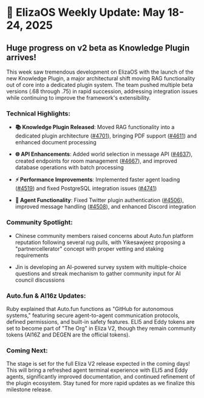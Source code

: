 # 🚀 ElizaOS Weekly Update: May 18-24, 2025

## Huge progress on v2 beta as Knowledge Plugin arrives!

This week saw tremendous development on ElizaOS with the launch of the new Knowledge Plugin, a major architectural shift moving RAG functionality out of core into a dedicated plugin system. The team pushed multiple beta versions (.68 through .75) in rapid succession, addressing integration issues while continuing to improve the framework's extensibility.

### Technical Highlights:

* **📚 Knowledge Plugin Released**: Moved RAG functionality into a dedicated plugin architecture ([#4701](https://github.com/elizaos/eliza/pull/4701)), bringing PDF support ([#4611](https://github.com/elizaos/eliza/pull/4611)) and enhanced document processing
  
* **🌐 API Enhancements**: Added world selection in message API ([#4637](https://github.com/elizaos/eliza/pull/4637)), created endpoints for room management ([#4667](https://github.com/elizaos/eliza/pull/4667)), and improved database operations with batch processing

* **⚡ Performance Improvements**: Implemented faster agent loading ([#4519](https://github.com/elizaos/eliza/pull/4519)) and fixed PostgreSQL integration issues ([#4741](https://github.com/elizaos/eliza/pull/4741))

* **🔧 Agent Functionality**: Fixed Twitter plugin authentication ([#4506](https://github.com/elizaos/eliza/pull/4506)), improved message handling ([#4508](https://github.com/elizaos/eliza/pull/4508)), and enhanced Discord integration

### Community Spotlight:

* Chinese community members raised concerns about Auto.fun platform reputation following several rug pulls, with Yikesawjeez proposing a "partnercellerator" concept with proper vetting and staking requirements

* Jin is developing an AI-powered survey system with multiple-choice questions and streak mechanism to gather community input for AI council discussions

### Auto.fun & AI16z Updates:

Ruby explained that Auto.fun functions as "GitHub for autonomous systems," featuring secure agent-to-agent communication protocols, defined permissions, and built-in safety features. ELI5 and Eddy tokens are set to become part of "The Org" in Eliza V2, though they remain community tokens (AI16Z and DEGEN are the official tokens).

### Coming Next:

The stage is set for the full Eliza V2 release expected in the coming days! This will bring a refreshed agent terminal experience with ELI5 and Eddy agents, significantly improved documentation, and continued refinement of the plugin ecosystem. Stay tuned for more rapid updates as we finalize this milestone release.